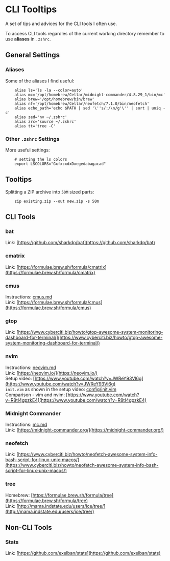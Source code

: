 # CLI Tooltips

A set of tips and advices for the CLI tools I often use.

To access CLI tools regardles of the current working directory remember to use **aliases** in `.zshrc`.

## General Settings

### Aliases

Some of the aliases I find useful:
```
	alias ls='ls -la --color=auto'
	alias mc='/opt/homebrew/Cellar/midnight-commander/4.8.29_1/bin/mc'
	alias brew='/opt/homebrew/bin/brew'
	alias nf='/opt/homebrew/Cellar/neofetch/7.1.0/bin/neofetch'
	alias echo_path='echo $PATH | sed '\''s/:/\n/g'\'' | sort | uniq -c'	
	alias zed='nv ~/.zshrc'
	alias zrc='source ~/.zshrc'
	alias tt='tree -C'
```

### Other `.zshrc` Settings

More useful settings:
```
	# setting the ls colors
	export LSCOLORS="GxfxcxdxDxegedabagacad"
```

## Tooltips

Splitting a ZIP archive into `50M` sized parts:
```
	zip existing.zip --out new.zip -s 50m
```

## CLI Tools 

### bat

Link: [https://github.com/sharkdp/bat](https://github.com/sharkdp/bat)

### cmatrix

Link: [https://formulae.brew.sh/formula/cmatrix](https://formulae.brew.sh/formula/cmatrix)

### cmus

Instructions: [cmus.md](cmus.md)  
Link: [https://formulae.brew.sh/formula/cmus](https://formulae.brew.sh/formula/cmus)  

### gtop

Link: [https://www.cyberciti.biz/howto/gtop-awesome-system-monitoring-dashboard-for-terminal/](https://www.cyberciti.biz/howto/gtop-awesome-system-monitoring-dashboard-for-terminal/)

### nvim

Instructions: [neovim.md](neovim.md)  
Link: [https://neovim.io/](https://neovim.io/)  
Setup video: [https://www.youtube.com/watch?v=JWReY93Vl6g](https://www.youtube.com/watch?v=JWReY93Vl6g)  
`init.vim` as shown in the setup video: [config/init.vim](config/init.vim)  
Comparison - vim and nvim: [https://www.youtube.com/watch?v=R8tI4gpzkE4](https://www.youtube.com/watch?v=R8tI4gpzkE4)  

### Midnight Commander

Instructions: [mc.md](mc.md)  
Link: [https://midnight-commander.org/](https://midnight-commander.org/)

### neofetch

Link: [https://www.cyberciti.biz/howto/neofetch-awesome-system-info-bash-script-for-linux-unix-macos/](https://www.cyberciti.biz/howto/neofetch-awesome-system-info-bash-script-for-linux-unix-macos/)

### tree

Homebrew: [https://formulae.brew.sh/formula/tree](https://formulae.brew.sh/formula/tree)  
Link: [http://mama.indstate.edu/users/ice/tree/](http://mama.indstate.edu/users/ice/tree/)

## Non-CLI Tools

### Stats

Link: [https://github.com/exelban/stats](https://github.com/exelban/stats)
